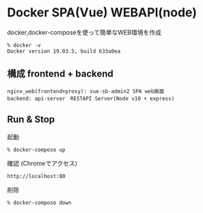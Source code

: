 # Docker SPA(Vue) WEBAPI(node)

docker,docker-composeを使って簡単なWEB環境を作成

```
% docker -v 
Docker version 19.03.5, build 633a0ea
```

## 構成 frontend + backend
```
nginx_web(frontend+proxy): vue-sb-admin2 SPA web画面
backend: api-server　RESTAPI Server(Node v10 + express)
```

## Run & Stop

起動
```
% docker-compose up
```

確認 (Chromeでアクセス)
```
http://localhost:80
```

削除
```
% docker-compose down
```
